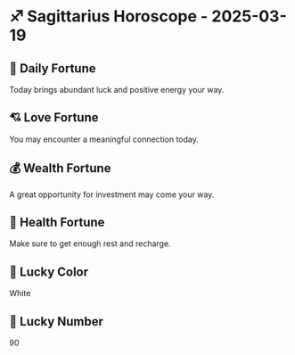 # ♐ Sagittarius Horoscope - 2025-03-19

## 🎯 Daily Fortune

Today brings abundant luck and positive energy your way.

## 💘 Love Fortune

You may encounter a meaningful connection today.

## 💰 Wealth Fortune

A great opportunity for investment may come your way.

## 🌱 Health Fortune

Make sure to get enough rest and recharge.

## 🎨 Lucky Color

White

## 🔢 Lucky Number

90
